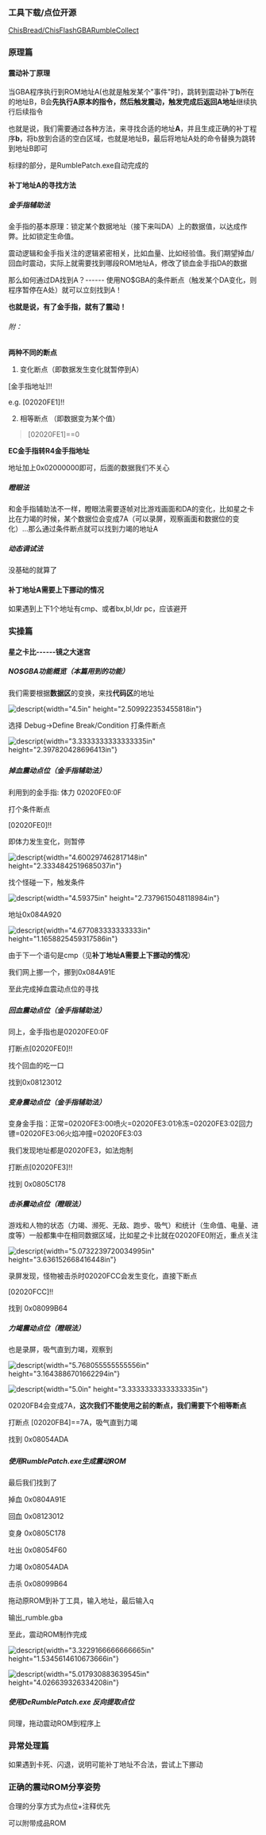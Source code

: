 ### 工具下载/点位开源

[ChisBread/ChisFlashGBARumbleCollect](https://github.com/ChisBread/ChisFlashGBARumbleCollect)

### 原理篇

#### 震动补丁原理

当GBA程序执行到ROM地址A(也就是触发某个"事件"时)，跳转到震动补丁**b**所在的地址B，B会**先执行A原本的指令，然后触发震动，触发完成后返回A地址**继续执行后续指令

也就是说，我们需要通过各种方法，来寻找合适的地址**A**，并且生成正确的补丁程序**b**，将b放到合适的空白区域，也就是地址B，最后将地址A处的命令替换为跳转到地址B即可

标绿的部分，是RumblePatch.exe自动完成的

#### 补丁地址A的寻找方法

##### 金手指辅助法

金手指的基本原理：锁定某个数据地址（接下来叫DA）上的数据值，以达成作弊。比如锁定生命值。

震动逻辑和金手指关注的逻辑紧密相关，比如血量、比如经验值。我们期望掉血/回血时震动，实际上就需要找到哪段ROM地址A，修改了锁血金手指DA的数据

那么如何通过DA找到A？------
使用NO\$GBA的条件断点（触发某个DA变化，则程序暂停在A处）就可以立刻找到A！

**也就是说，有了金手指，就有了震动！**

###### 附：

**两种不同的断点**

1.  变化断点（即数据发生变化就暂停到A）

\[金手指地址\]!!

e.g. \[02020FE1\]!!

2.  相等断点 （即数据变为某个值）

> \[02020FE1\]==0

**EC金手指转R4金手指地址**

地址加上0x02000000即可，后面的数据我们不关心

##### 瞪眼法

和金手指辅助法不一样，瞪眼法需要逐帧对比游戏画面和DA的变化，比如星之卡比在力竭的时候，某个数据位会变成7A（可以录屏，观察画面和数据位的变化）\...那么通过条件断点就可以找到力竭的地址A

##### 动态调试法

没基础的就算了

#### 补丁地址A需要上下挪动的情况

如果遇到上下1个地址有cmp、或者bx,bl,ldr pc，应该避开

### 实操篇

#### 星之卡比------镜之大迷宫

##### NO\$GBA功能概览（本篇用到的功能）

我们需要根据**数据区**的变换，来找**代码区**的地址

![descript](./media/image1.png){width="4.5in"
height="2.509922353455818in"}

选择 Debug-\>Define Break/Condition 打条件断点

![descript](./media/image2.png){width="3.3333333333333335in"
height="2.397820428696413in"}

##### 

##### 掉血震动点位（金手指辅助法）

利用到的金手指: 体力 02020FE0:0F

打个条件断点

\[02020FE0\]!!

即体力发生变化，则暂停

![descript](./media/image3.png){width="4.600297462817148in"
height="2.3334842519685037in"}

找个怪碰一下，触发条件

![descript](./media/image4.png){width="4.59375in"
height="2.7379615048118984in"}

地址0x084A920

![descript](./media/image5.png){width="4.677083333333333in"
height="1.1658825459317586in"}

由于下一个语句是cmp（见**补丁地址A需要上下挪动的情况**）

我们网上挪一个，挪到0x084A91E

至此完成掉血震动点位的寻找

##### 

##### 

##### 回血震动点位（金手指辅助法）

同上，金手指也是02020FE0:0F

打断点\[02020FE0\]!!

找个回血的吃一口

找到0x08123012

##### 变身震动点位（金手指辅助法）

变身金手指：正常=02020FE3:00喷火=02020FE3:01冷冻=02020FE3:02回力镖=02020FE3:06火焰冲撞=02020FE3:03

我们发现地址都是02020FE3，如法炮制

打断点\[02020FE3\]!!

找到 0x0805C178

##### 击杀震动点位（瞪眼法）

游戏和人物的状态（力竭、濒死、无敌、跑步、吸气）和统计（生命值、电量、进度等）一般都集中在相同数据区域，比如星之卡比就在02020FE0附近，重点关注

![descript](./media/image6.png){width="5.0732239720034995in"
height="3.636152668416448in"}

录屏发现，怪物被击杀时02020FCC会发生变化，直接下断点

\[02020FCC\]!!

找到 0x08099B64

##### 力竭震动点位（瞪眼法）

也是录屏，吸气直到力竭，观察到

![descript](./media/image7.png){width="5.768055555555556in"
height="3.1643886701662294in"}

![descript](./media/image8.png){width="5.0in"
height="3.3333333333333335in"}

02020FB4会变成7A，**这次我们不能使用之前的断点，我们需要下个相等断点**

打断点 \[02020FB4\]==7A，吸气直到力竭

找到 0x08054ADA

##### 

##### 

##### 

##### 使用RumblePatch.exe生成震动ROM

最后我们找到了

掉血 0x0804A91E

回血 0x08123012

变身 0x0805C178

吐出 0x08054F60

力竭 0x08054ADA

击杀 0x08099B64

拖动原ROM到补丁工具，输入地址，最后输入q

输出_rumble.gba

至此，震动ROM制作完成

![descript](./media/image9.png){width="3.3229166666666665in"
height="1.5345614610673666in"}

![descript](./media/image10.png){width="5.017930883639545in"
height="4.026639326334208in"}

##### 使用DeRumblePatch.exe 反向提取点位

同理，拖动震动ROM到程序上

### 

### 异常处理篇

如果遇到卡死、闪退，说明可能补丁地址不合法，尝试上下挪动

### 正确的震动ROM分享姿势

合理的分享方式为点位+注释优先

可以附带成品ROM

